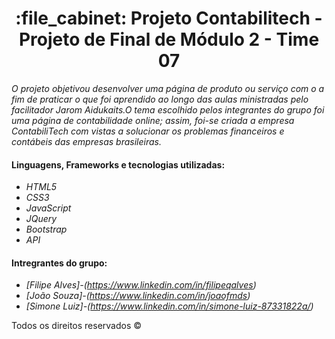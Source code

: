 
<h1 align="center">:file_cabinet:  Projeto Contabilitech -Projeto de Final de Módulo 2 - Time 07</h1>

*O projeto objetivou desenvolver uma página de produto ou serviço com o a fim de praticar o que foi aprendido ao longo das aulas ministradas pelo facilitador Jarom Aidukaits.O tema escolhido pelos integrantes do grupo foi uma página de contabilidade online; assim, foi-se criada a empresa ContabiliTech com vistas a solucionar os problemas financeiros e contábeis das empresas brasileiras.*

#### **Linguagens, Frameworks e tecnologias utilizadas:**
* *HTML5*
* *CSS3*
* *JavaScript*
* *JQuery*
* *Bootstrap*
* *API*

#### **Intregrantes do grupo:**

* *[Filipe Alves]-(https://www.linkedin.com/in/filipeqalves)*
* *[João Souza]-(https://www.linkedin.com/in/joaofmds)*
* *[Simone Luiz]-(https://www.linkedin.com/in/simone-luiz-87331822a/)*


Todos os direitos reservados ©
